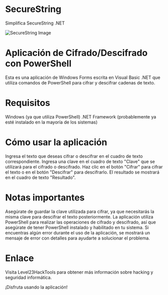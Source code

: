 # SecureString
 Simplifica SecureString .NET
 
![SecureString Image](https://i.postimg.cc/Y0MTGTsb/securestring.png)


# Aplicación de Cifrado/Descifrado con PowerShell
Esta es una aplicación de Windows Forms escrita en Visual Basic .NET que utiliza comandos de PowerShell para cifrar y descifrar cadenas de texto.


# Requisitos
Windows (ya que utiliza PowerShell)
.NET Framework (probablemente ya esté instalado en la mayoría de los sistemas)


# Cómo usar la aplicación
Ingresa el texto que deseas cifrar o descifrar en el cuadro de texto correspondiente.
Ingresa una clave en el cuadro de texto "Clave" que se utilizará para el cifrado o descifrado.
Haz clic en el botón "Cifrar" para cifrar el texto o en el botón "Descifrar" para descifrarlo.
El resultado se mostrará en el cuadro de texto "Resultado".


# Notas importantes
Asegúrate de guardar la clave utilizada para cifrar, ya que necesitarás la misma clave para descifrar el texto posteriormente.
La aplicación utiliza PowerShell para realizar las operaciones de cifrado y descifrado, así que asegúrate de tener PowerShell instalado y habilitado en tu sistema.
Si encuentras algún error durante el uso de la aplicación, se mostrará un mensaje de error con detalles para ayudarte a solucionar el problema.


# Enlace
Visita Level23HackTools para obtener más información sobre hacking y seguridad informática.

¡Disfruta usando la aplicación!
